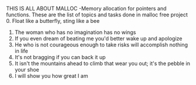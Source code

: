 THIS IS ALL ABOUT MALLOC -Memory allocation for pointers and functions.
These are the list of topics and tasks
done in malloc free project
0. Float like a butterfly, sting like a bee
1. The woman who has no imagination has no wings
3. If you even dream of beating me you'd better wake up and apologize
2. He who is not courageous enough to take risks will accomplish nothing in life
4. It's not bragging if you can back it up
5. It isn't the mountains ahead to climb that wear you out; it's the pebble in your shoe
6. I will show you how great I am